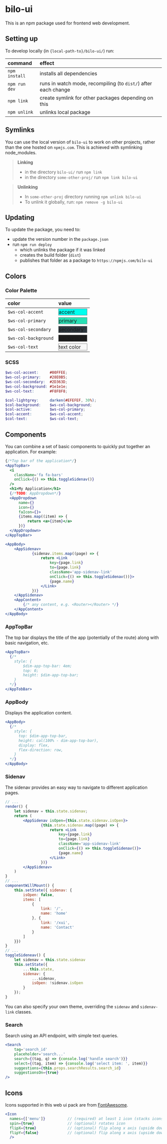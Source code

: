 # bilo-ui

This is an npm package used for frontend web development.

## Setting up

To develop locally (in `{local-path-to}/bilo-ui/`) run:

|command|effect|
|:-|:-|
|`npm install`| installs all dependencies|
|`npm run dev`| runs in watch mode, recompiling (to `dist/`) after each change|
|`npm link`| create symlink for other packages depending on this|
|`npm unlink`| unlinks local package|

## Symlinks
You can use the local version of `bilo-ui` to work on other projects, rather than the one hosted on `npmjs.com`. This is achieved with symlinking node_modules.

>**Linking**
>- in the directory `bilo-ui/` run `npm link`
>- in the directory `some-other-proj/` run `npm link bilo-ui`

>**Unlinking**
>- In `some-other-proj` directory running `npm unlink bilo-ui`
>- To unlink it globally, run: `npm remove -g bilo-ui`

## Updating

To update the package, you need to:
- update the version number in the `package.json`
- run `npm run deploy` 
    - which unlinks the package if it was linked
    - creates the build folder (`dist`)
    - publishes that folder as a package to `https://npmjs.com/bilo-ui`

## Colors

### Color Palette

|color|value|
|:----|:----|
| `$ws-col-accent`    | <div style="background-color: #00FFEE; border: 1px solid grey">accent</div> |
| `$ws-col-primary`   | <div style="background-color: #28E0B5; border: 1px solid grey">primary</div> |
| `$ws-col-secondary` | <div style="background-color: #2D363D; border: 1px solid grey">secondary</div> |
| `$ws-col-background`| <div style="background-color: #1e1e1e; border: 1px solid grey">background</div> |
| `$ws-col-text`      | <div style="background-color: #F8F8F8; border: 1px solid grey">text color</div> |

### SCSS

```scss
$ws-col-accent:     #00FFEE;
$ws-col-primary:    #28E0B5;
$ws-col-secondary:  #2D363D;
$ws-col-background: #1e1e1e;
$ws-col-text:       #F8F8F8;

$col-lightgrey:     darken(#EFEFEF, 30%);
$col-background:    $ws-col-background;
$col-active:        $ws-col-primary;
$col-accent:        $ws-col-accent;
$col-text:          $ws-col-text; 
```

## Components

You can combine a set of basic components to quickly put together an application. For example:

```jsx
{/*Top bar of the application*/}
<AppTopBar>
  <i
    className='fa fa-bars' 
    onClick={() => this.toggleSidenav()}
  />
  <h1>My Application</h1>
  {/*TODO: AppDropdown*/}
  <AppDropdown 
      name={} 
      icon={} 
      faIcon={}>
      {items.map((item) => {
          return <a>{item}</a>
      })}
  </AppDropdown>
</AppTopBar>

<AppBody>
    <AppSidenav>
            {sidenav.items.map((page) => {
                return <Link
                    key={page.link}
                    to={page.link}
                    className='app-sidenav-link'
                    onClick={() => this.toggleSidenav())}>
                    {page.name}
                </Link>
            })}
    </AppSidenav>
    <AppContent>
        {/* any content, e.g. <Router></Router> */}
    </AppContent>
</AppBody>
```

### AppTopBar

The top bar displays the title of the app (potentially of the route) along with basic navigation, etc.

```jsx
<AppTopBar>
  {/* 
    style: {
        $dim-app-top-bar: 4em;
        top: 0;
        height: $dim-app-top-bar;
    }
  */}
</AppTobBar>
```

### AppBody

Displays the application content.

```jsx
<AppBody>
  {/* 
    style: {
      top: $dim-app-top-bar,
      height: cal(100% - dim-app-top-bar),
      display: flex,
      flex-direction: row,
    }
  */}
</AppBody>
```

### Sidenav

The sidenav provides an easy way to navigate to different application pages.

```jsx
// ...
render() {
    let sidenav = this.state.sidenav;
    return (
        <AppSidenav isOpen={this.state.sidenav.isOpen}>
                {this.state.sidenav.map((page) => {
                    return <Link
                        key={page.link}
                        to={page.link}
                        className='app-sidenav-link'
                        onClick={() => this.toggleSidenav()}>
                        {page.name}
                    </Link>
                })}
        </AppSidenav>
    )
}
// ...
componentWillMount() {
    this.setState({ sidenav: {
        isOpen: false,
        items: [
            {
                link: '/',
                name: 'home'
            }, {
                link: '/xui',
                name: 'Contact'
            }
        ]
    }})
}
// ...
toggleSideneav() {
    let sidenav = this.state.sidenav
    this.setState({
        ...this.state,
        sidenav: {
            ...sidenav,
            isOpen: !sidenav.isOpen
        }
    });
}
```

You can also specify your own theme, overriding the `sidenav` and `sidenav-link` classes.

### Search

Search using an API endpoint, with simple text queries.

```jsx
<Search
    tag='search_id'                                 
    placeholder='search...'
    search={(tag, q) => {console.log('handle search')}}
    select={(tag, item) => {console.log('select item: ', item)}}
    suggestions={this.props.searchResults.search_id}
    suggestionsOn={true}
/>
```

## Icons

Icons supported in this web ui pack are from [FontAwesome](http://fontawesome.io).

```jsx
<Icon 
  names={['menu']}          // (required) at least 1 icon (stacks icons if more)
  spin={true}               // (optional) rotates icon
  flipX={true}              // (optional) flip along x axis (upside down)
  flipY={false}             // (optional) flip along x axis (upside down)
  />
```